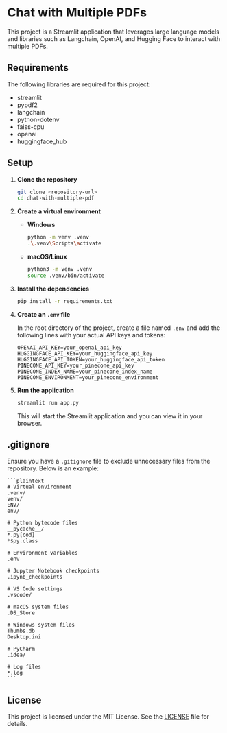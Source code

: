 # Chat with Multiple PDFs

This project is a Streamlit application that leverages large language models and libraries such as Langchain, OpenAI, and Hugging Face to interact with multiple PDFs.

## Requirements

The following libraries are required for this project:

- streamlit
- pypdf2
- langchain
- python-dotenv
- faiss-cpu
- openai
- huggingface_hub

## Setup

1. **Clone the repository**

    ```sh
    git clone <repository-url>
    cd chat-with-multiple-pdf
    ```

2. **Create a virtual environment**

    - **Windows**

        ```sh
        python -m venv .venv
        .\.venv\Scripts\activate
        ```

    - **macOS/Linux**

        ```sh
        python3 -m venv .venv
        source .venv/bin/activate
        ```

3. **Install the dependencies**

    ```sh
    pip install -r requirements.txt
    ```

4. **Create an `.env` file**

    In the root directory of the project, create a file named `.env` and add the following lines with your actual API keys and tokens:

    ```env
    OPENAI_API_KEY=your_openai_api_key
    HUGGINGFACE_API_KEY=your_huggingface_api_key
    HUGGINGFACE_API_TOKEN=your_huggingface_api_token
    PINECONE_API_KEY=your_pinecone_api_key
    PINECONE_INDEX_NAME=your_pinecone_index_name
    PINECONE_ENVIRONMENT=your_pinecone_environment
    ```

5. **Run the application**

    ```sh
    streamlit run app.py
    ```

    This will start the Streamlit application and you can view it in your browser.

## .gitignore

Ensure you have a `.gitignore` file to exclude unnecessary files from the repository. Below is an example:

    ```plaintext
    # Virtual environment
    .venv/
    venv/
    ENV/
    env/

    # Python bytecode files
    __pycache__/
    *.py[cod]
    *$py.class

    # Environment variables
    .env

    # Jupyter Notebook checkpoints
    .ipynb_checkpoints

    # VS Code settings
    .vscode/

    # macOS system files
    .DS_Store

    # Windows system files
    Thumbs.db
    Desktop.ini

    # PyCharm
    .idea/

    # Log files
    *.log
    ```

## License

This project is licensed under the MIT License. See the [LICENSE](LICENSE) file for details.

